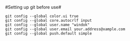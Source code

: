 #Setting up git before use#

```
git config --global color.ui true
git config --global core.autocrlf input
git config --global user.name "windok"
git config --global user.email your.address@xample.com
git config --global push.default simple
```
